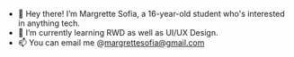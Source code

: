 - 👋 Hey there! I’m Margrette Sofia, a 16-year-old student who's interested in anything tech.
- 🌱 I’m currently learning RWD as well as UI/UX Design.
- 📫 You can email me @margrettesofia@gmail.com

